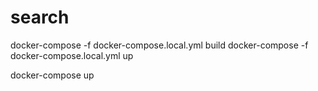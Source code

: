 # search

docker-compose -f docker-compose.local.yml build
docker-compose -f docker-compose.local.yml up

docker-compose up
